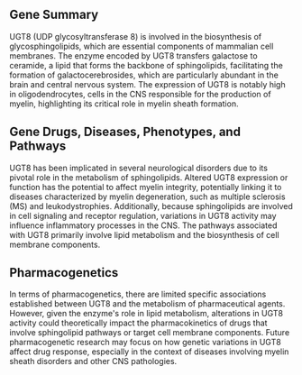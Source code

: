 ## Gene Summary
UGT8 (UDP glycosyltransferase 8) is involved in the biosynthesis of glycosphingolipids, which are essential components of mammalian cell membranes. The enzyme encoded by UGT8 transfers galactose to ceramide, a lipid that forms the backbone of sphingolipids, facilitating the formation of galactocerebrosides, which are particularly abundant in the brain and central nervous system. The expression of UGT8 is notably high in oligodendrocytes, cells in the CNS responsible for the production of myelin, highlighting its critical role in myelin sheath formation.

## Gene Drugs, Diseases, Phenotypes, and Pathways
UGT8 has been implicated in several neurological disorders due to its pivotal role in the metabolism of sphingolipids. Altered UGT8 expression or function has the potential to affect myelin integrity, potentially linking it to diseases characterized by myelin degeneration, such as multiple sclerosis (MS) and leukodystrophies. Additionally, because sphingolipids are involved in cell signaling and receptor regulation, variations in UGT8 activity may influence inflammatory processes in the CNS. The pathways associated with UGT8 primarily involve lipid metabolism and the biosynthesis of cell membrane components.

## Pharmacogenetics
In terms of pharmacogenetics, there are limited specific associations established between UGT8 and the metabolism of pharmaceutical agents. However, given the enzyme's role in lipid metabolism, alterations in UGT8 activity could theoretically impact the pharmacokinetics of drugs that involve sphingolipid pathways or target cell membrane components. Future pharmacogenetic research may focus on how genetic variations in UGT8 affect drug response, especially in the context of diseases involving myelin sheath disorders and other CNS pathologies.
